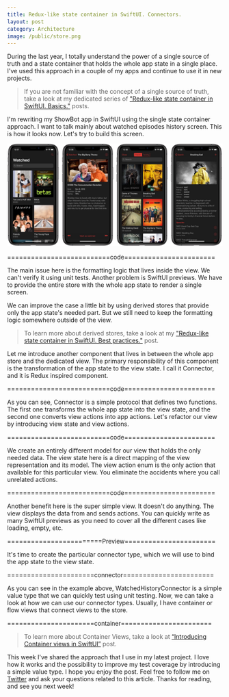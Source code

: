 ```yaml
---
title: Redux-like state container in SwiftUI. Connectors.
layout: post
category: Architecture
image: /public/store.png
---
```


During the last year, I totally understand the power of a single source of truth and a state container that holds the whole app state in a single place. I've used this approach in a couple of my apps and continue to use it in new projects.

> If you are not familiar with the concept of a single source of truth, take a look at my dedicated series of ["Redux-like state container in SwiftUI. Basics."](/2019/09/18/redux-like-state-container-in-swiftui/) posts.

I'm rewriting my ShowBot app in SwiftUI using the single state container approach. I want to talk mainly about watched episodes history screen. This is how it looks now. Let's try to build this screen.

![showbot](/public/showbot.jpg)

==========================code=======================

The main issue here is the formatting logic that lives inside the view. We can't verify it using unit tests. Another problem is SwiftUI previews. We have to provide the entire store with the whole app state to render a single screen.

We can improve the case a little bit by using derived stores that provide only the app state's needed part. But we still need to keep the formatting logic somewhere outside of the view.

> To learn more about derived stores, take a look at my ["Redux-like state container in SwiftUI. Best practices."]() post.

Let me introduce another component that lives in between the whole app store and the dedicated view. The primary responsibility of this component is the transformation of the app state to the view state. I call it Connector, and it is Redux inspired component.

==========================code=======================

As you can see, Connector is a simple protocol that defines two functions. The first one transforms the whole app state into the view state, and the second one converts view actions into app actions. Let's refactor our view by introducing view state and view actions.

==========================code=======================

We create an entirely different model for our view that holds the only needed data. The view state here is a direct mapping of the view representation and its model. The view action enum is the only action that available for this particular view. You eliminate the accidents where you call unrelated actions.

==========================code=======================

Another benefit here is the super simple view. It doesn't do anything. The view displays the data from and sends actions. You can quickly write as many SwiftUI previews as you need to cover all the different cases like loading, empty, etc.

========================Preview=======================

It's time to create the particular connector type, which we will use to bind the app state to the view state.

======================connector=======================

As you can see in the example above, WatchedHistoryConnector is a simple value type that we can quickly test using unit testing. Now, we can take a look at how we can use our connector types. Usually, I have container or flow views that connect views to the store.

======================container=======================

> To learn more about Container Views, take a look at [“Introducing Container views in SwiftUI”](/2019/07/31/introducing-container-views-in-swiftui/) post.

This week I've shared the approach that I use in my latest project. I love how it works and the possibility to improve my test coverage by introducing a simple value type. I hope you enjoy the post. Feel free to follow me on [Twitter](https://twitter.com/mecid) and ask your questions related to this article. Thanks for reading, and see you next week!